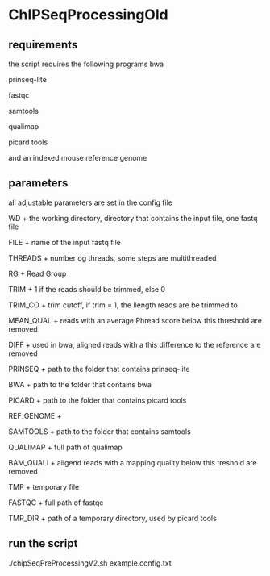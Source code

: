 # ChIPSeqProcessingOld

## requirements

the script requires the following programs
bwa

prinseq-lite

fastqc

samtools

qualimap

picard tools

and an indexed mouse reference genome

## parameters
all adjustable parameters are set in the config file

WD + the working directory, directory that contains the input file, one fastq file

FILE + name of the input fastq file

THREADS + number og threads, some steps are multithreaded 

RG + Read Group

TRIM + 1 if the reads should be trimmed, else 0

TRIM_CO + trim cutoff, if trim = 1, the llength reads are be trimmed to

MEAN_QUAL + reads with an average Phread score below this threshold are removed

DIFF + used in bwa, aligned reads with a this difference to the reference are removed

PRINSEQ + path to the folder that contains prinseq-lite

BWA + path to the folder that contains bwa

PICARD + path to the folder that contains picard tools

REF_GENOME + <reference chromosome index file with fullpath>
  
SAMTOOLS + path to the folder that contains samtools

QUALIMAP + full path of qualimap

BAM_QUALI + aligend reads with a mapping quality below this treshold are removed

TMP + temporary file

FASTQC + full path of fastqc

TMP_DIR + path of a temporary directory, used by picard tools
  
## run the script
./chipSeqPreProcessingV2.sh example.config.txt
